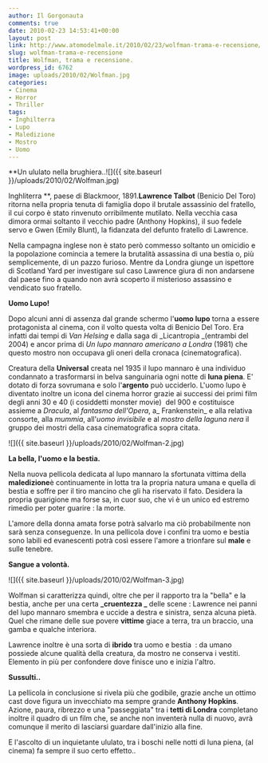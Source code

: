 ```yaml
---
author: Il Gorgonauta
comments: true
date: 2010-02-23 14:53:41+00:00
layout: post
link: http://www.atomodelmale.it/2010/02/23/wolfman-trama-e-recensione/
slug: wolfman-trama-e-recensione
title: Wolfman, trama e recensione.
wordpress_id: 6762
image: uploads/2010/02/Wolfman.jpg
categories:
- Cinema
- Horror
- Thriller
tags:
- Inghilterra
- Lupo
- Maledizione
- Mostro
- Uomo
---
```


**Un ululato nella brughiera..![]({{ site.baseurl }}/uploads/2010/02/Wolfman.jpg)

 Inghliterra **, paese di Blackmoor, 1891.**Lawrence Talbot** (Benicio Del Toro) ritorna nella propria tenuta di famiglia dopo il brutale assassinio del fratello, il cui corpo è stato rinvenuto orribilmente mutilato. Nella vecchia casa dimora ormai soltanto il vecchio padre (Anthony Hopkins), il suo fedele servo e Gwen (Emily Blunt), la fidanzata del defunto fratello di Lawrence.

Nella campagna inglese non è stato però commesso soltanto un omicidio e la popolazione comincia a temere la brutalità assassina di una bestia o, più semplicemente, di un pazzo furioso. Mentre da Londra giunge un ispettore di Scotland Yard per investigare sul caso Lawrence giura di non andarsene dal paese fino a quando non avrà scoperto il misterioso assassino e vendicato suo fratello.

**Uomo Lupo!**

Dopo alcuni anni di assenza dal grande schermo l'**uomo lupo** torna a essere protagonista al cinema, con il volto questa volta di Benicio Del Toro. Era infatti dai tempi di _Van Helsing_ e dalla saga di _Licantropia _(entrambi del 2004) e ancor prima di _Un lupo mannaro americano a Londra_ (1981) che questo mostro non occupava gli oneri della cronaca (cinematografica).

Creatura della **Universal** creata nel 1935 il lupo mannaro è una individuo condannato a trasformarsi in belva sanguinaria ogni notte di **luna piena**. E' dotato di forza sovrumana e solo l'**argento** può ucciderlo. L'uomo lupo è diventato inoltre un icona del cinema horror grazie ai successi dei primi film degli anni 30 e 40 (i cosiddetti monster movie)  del 900 e costituisce assieme a _Dracula_, al _fantasma dell'Opera_, a_ Frankenstein_ e alla relativa consorte, alla _mummia_, all'_uomo invisibile_ e al _mostro della laguna nera_ il gruppo dei mostri della casa cinematografica sopra citata.

![]({{ site.baseurl }}/uploads/2010/02/Wolfman-2.jpg)

**La bella, l'uomo e la bestia.**

Nella nuova pellicola dedicata al lupo mannaro la sfortunata vittima della **maledizione**è continuamente in lotta tra la propria natura umana e quella di bestia e soffre per il tiro mancino che gli ha riservato il fato. Desidera la propria guarigione ma forse sa, in cuor suo, che vi è un unico ed estremo rimedio per poter guarire : la morte.

L'amore della donna amata forse potrà salvarlo ma ciò probabilmente non sarà senza conseguenze. In una pellicola dove i confini tra uomo e bestia sono labili ed evanescenti potrà così essere l'amore a trionfare sul **male** e sulle tenebre.

**Sangue a volontà.**

![]({{ site.baseurl }}/uploads/2010/02/Wolfman-3.jpg)

Wolfman si caratterizza quindi, oltre che per il rapporto tra la "bella" e la bestia, anche per una certa **_cruentezza _** delle scene : Lawrence nei panni del lupo mannaro smembra e uccide a destra e sinistra, senza alcuna pietà. Quel che rimane delle sue povere **vittime** giace a terra, tra un braccio, una gamba e qualche interiora.

Lawrence inoltre è una sorta di **ibrido** tra uomo e bestia  : da umano possiede alcune qualità della creatura, da mostro ne conserva i vestiti. Elemento in più per confondere dove finisce uno e inizia l'altro.

**Sussulti..**

La pellicola in conclusione si rivela più che godibile, grazie anche un ottimo cast dove figura un invecchiato ma sempre grande **Anthony Hopkins**. Azione, paura, ribrezzo e una "passeggiata" tra i **tetti di Londra** completano inoltre il quadro di un film che, se anche non inventerà nulla di nuovo, avrà comunque il merito di lasciarsi guardare dall'inizio alla fine.

E l'ascolto di un inquietante ululato, tra i boschi nelle notti di luna piena, (al cinema) fa sempre il suo certo effetto..
